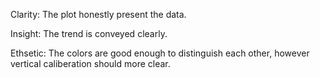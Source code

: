Clarity:
The plot honestly present the data. 

Insight:
The trend is conveyed clearly.

Ethsetic:
The colors are good enough to distinguish each other, however vertical caliberation should more clear.
